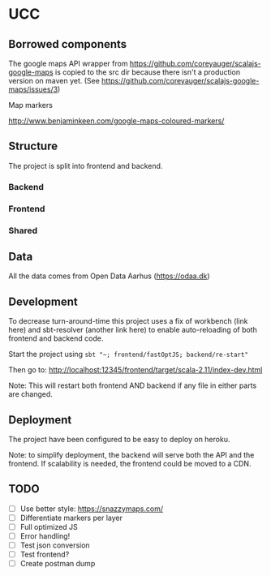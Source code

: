 # UCC

## Borrowed components

The google maps API wrapper from <https://github.com/coreyauger/scalajs-google-maps> is copied to the src dir because there isn't a production version on maven yet. 
(See <https://github.com/coreyauger/scalajs-google-maps/issues/3>)

Map markers

http://www.benjaminkeen.com/google-maps-coloured-markers/

## Structure

The project is split into frontend and backend.

### Backend

### Frontend

### Shared

## Data

All the data comes from Open Data Aarhus (<https://odaa.dk>)


## Development

To decrease turn-around-time this project uses a fix of workbench (link here) and sbt-resolver (another link here) to enable auto-reloading of both frontend and backend code.

Start the project using `sbt "~; frontend/fastOptJS; backend/re-start"`

Then go to: <http://localhost:12345/frontend/target/scala-2.11/index-dev.html>

Note: This will restart both frontend AND backend if any file in either parts are changed.

## Deployment

The project have been configured to be easy to deploy on heroku.

Note: to simplify deployment, the backend will serve both the API and the frontend. If scalability is needed, the frontend could be moved to a CDN.

## TODO

- [ ] Use better style: <https://snazzymaps.com/>
- [ ] Differentiate markers per layer 
- [ ] Full optimized JS
- [ ] Error handling!
- [ ] Test json conversion
- [ ] Test frontend?
- [ ] Create postman dump